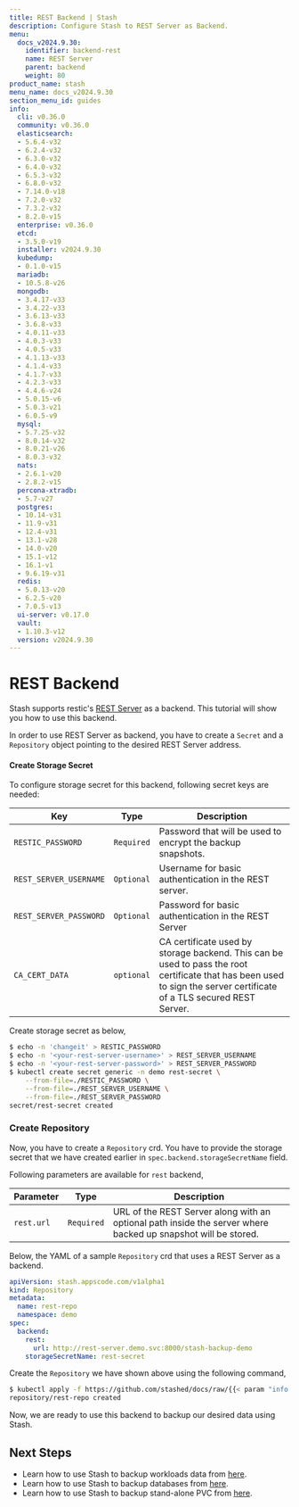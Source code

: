 ```yaml
---
title: REST Backend | Stash
description: Configure Stash to REST Server as Backend.
menu:
  docs_v2024.9.30:
    identifier: backend-rest
    name: REST Server
    parent: backend
    weight: 80
product_name: stash
menu_name: docs_v2024.9.30
section_menu_id: guides
info:
  cli: v0.36.0
  community: v0.36.0
  elasticsearch:
  - 5.6.4-v32
  - 6.2.4-v32
  - 6.3.0-v32
  - 6.4.0-v32
  - 6.5.3-v32
  - 6.8.0-v32
  - 7.14.0-v18
  - 7.2.0-v32
  - 7.3.2-v32
  - 8.2.0-v15
  enterprise: v0.36.0
  etcd:
  - 3.5.0-v19
  installer: v2024.9.30
  kubedump:
  - 0.1.0-v15
  mariadb:
  - 10.5.8-v26
  mongodb:
  - 3.4.17-v33
  - 3.4.22-v33
  - 3.6.13-v33
  - 3.6.8-v33
  - 4.0.11-v33
  - 4.0.3-v33
  - 4.0.5-v33
  - 4.1.13-v33
  - 4.1.4-v33
  - 4.1.7-v33
  - 4.2.3-v33
  - 4.4.6-v24
  - 5.0.15-v6
  - 5.0.3-v21
  - 6.0.5-v9
  mysql:
  - 5.7.25-v32
  - 8.0.14-v32
  - 8.0.21-v26
  - 8.0.3-v32
  nats:
  - 2.6.1-v20
  - 2.8.2-v15
  percona-xtradb:
  - 5.7-v27
  postgres:
  - 10.14-v31
  - 11.9-v31
  - 12.4-v31
  - 13.1-v28
  - 14.0-v20
  - 15.1-v12
  - 16.1-v1
  - 9.6.19-v31
  redis:
  - 5.0.13-v20
  - 6.2.5-v20
  - 7.0.5-v13
  ui-server: v0.17.0
  vault:
  - 1.10.3-v12
  version: v2024.9.30
---
```


# REST Backend

Stash supports restic's [REST Server](https://github.com/restic/rest-server) as a backend. This tutorial will show you how to use this backend.

In order to use REST Server as backend, you have to create a `Secret` and a `Repository` object pointing to the desired REST Server address.

#### Create Storage Secret

To configure storage secret for this backend, following secret keys are needed:

|          Key           |    Type    |                                                                              Description                                                                              |
| ---------------------- | ---------- | --------------------------------------------------------------------------------------------------------------------------------------------------------------------- |
| `RESTIC_PASSWORD`      | `Required` | Password that will be used to encrypt the backup snapshots.                                                                                                           |
| `REST_SERVER_USERNAME` | `Optional` | Username for basic authentication in the REST server.                                                                                                                 |
| `REST_SERVER_PASSWORD` | `Optional` | Password for basic authentication in the REST Server                                                                                                                  |
| `CA_CERT_DATA`         | `optional` | CA certificate used by storage backend. This can be used to pass the root certificate that has been used to sign the server certificate of a TLS secured REST Server. |

Create storage secret as below,

```bash
$ echo -n 'changeit' > RESTIC_PASSWORD
$ echo -n '<your-rest-server-username>' > REST_SERVER_USERNAME
$ echo -n '<your-rest-server-password>' > REST_SERVER_PASSWORD
$ kubectl create secret generic -n demo rest-secret \
    --from-file=./RESTIC_PASSWORD \
    --from-file=./REST_SERVER_USERNAME \
    --from-file=./REST_SERVER_PASSWORD
secret/rest-secret created
```

### Create Repository

Now, you have to create a `Repository` crd. You have to provide the storage secret that we have created earlier in `spec.backend.storageSecretName` field.

Following parameters are available for `rest` backend,

| Parameter  |    Type    |                                                  Description                                                  |
| ---------- | ---------- | ------------------------------------------------------------------------------------------------------------- |
| `rest.url` | `Required` | URL of the REST Server along with an optional path inside the server where backed up snapshot will be stored. |

Below, the YAML of a sample `Repository` crd that uses a REST Server as a backend.

```yaml
apiVersion: stash.appscode.com/v1alpha1
kind: Repository
metadata:
  name: rest-repo
  namespace: demo
spec:
  backend:
    rest:
      url: http://rest-server.demo.svc:8000/stash-backup-demo
    storageSecretName: rest-secret
```

Create the `Repository` we have shown above using the following command,

```bash
$ kubectl apply -f https://github.com/stashed/docs/raw/{{< param "info.version" >}}/docs/guides/backends/rest/examples/rest.yaml
repository/rest-repo created
```

Now, we are ready to use this backend to backup our desired data using Stash.

## Next Steps

- Learn how to use Stash to backup workloads data from [here](/docs/v2024.9.30/guides/workloads/overview/).
- Learn how to use Stash to backup databases from [here](/docs/v2024.9.30/guides/addons/overview/).
- Learn how to use Stash to backup stand-alone PVC from [here](/docs/v2024.9.30/guides/volumes/overview/).
